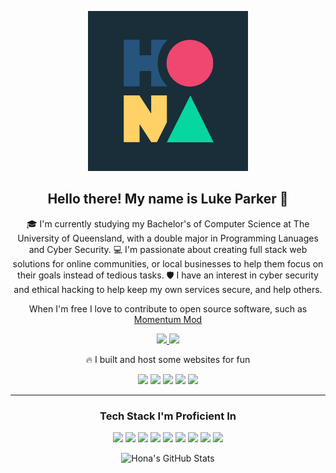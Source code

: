 <p align="center">
    <img width="256" height="256" src="assets/Hona.gif" />
</p>

<h2 align="center">Hello there! My name is Luke Parker 👋</h2>
<p align="center">
    🎓 I'm currently studying my Bachelor's of Computer Science at The University of Queensland, with a double major in Programming Lanuages and Cyber Security. 💻 I'm passionate about creating full stack web solutions for online communities, or local businesses to help them focus on their goals instead of tedious tasks. 🛡️ I have an interest in cyber security and ethical hacking to help keep my own services secure, and help others.
</p>

<p align="center">
    When I'm free I love to contribute to open source software, such as <a href="https://github.com/momentum-mod">Momentum Mod<a/>
</p>

<p align="center">
    <a href="https://www.linkedin.com/in/luke-parker-6643761a1">
        <img src="https://img.shields.io/badge/linkedin-%230077B5.svg?&style=for-the-badge&logo=linkedin&logoColor=white" height=25>
    </a> 
    <a href="https://lukeparker.dev">
        <img src="https://img.shields.io/badge/blog-%23212121.svg?&style=for-the-badge" height=25>
    </a> 
</p>

<p align="center">
    🔥 I built and host some websites for fun
</p>
<p align="center">
    <a href="https://tempushub.xyz"><img src="https://img.shields.io/badge/Tempus Hub-brown?style=flat-square"></a>
    <a href="https://lukeparker.dev"><img src="https://img.shields.io/badge/Personal Portfolio/Blog-green?style=flat-square"></a>
    <a href="https://jump-map-elo.lukeparker.dev"><img src="https://img.shields.io/badge/Jump Map Elo-red?style=flat-square"></a>
    <a href="https://dev-reef.sharksvolleyballclub.com"><img src="https://img.shields.io/badge/Sports Club App-magenta?style=flat-square"></a>
    <a href="https://officequotes.lukeparker.dev"><img src="https://img.shields.io/badge/The Office (US) Quotes-yellow?style=flat-square"></a>
</p>

<hr>
<h3 align="center">Tech Stack I'm Proficient In</h3>
<p align="center">
<img src="https://img.shields.io/badge/.NET-239120.svg?&style=for-the-badge&logo=C-Sharp&logoColor=%23fff"/>
<img src="https://img.shields.io/badge/Blazor-512BD4.svg?&style=for-the-badge&logo=blazor&logoColor=white"/>
<img src="https://img.shields.io/badge/Node.js-%23eeeeee.svg?&style=for-the-badge&logo=node.js&logoColor=%23417e38"/>
<img src="https://img.shields.io/badge/javascript-%23323330.svg?&style=for-the-badge&logo=javascript&logoColor=%23F7DF1E"/>
<img src="https://img.shields.io/badge/html5-%23E34F26.svg?&style=for-the-badge&logo=html5&logoColor=white"/> 
<img src="https://img.shields.io/badge/css3-%231572B6.svg?&style=for-the-badge&logo=css3&logoColor=white"/> 
<img src="https://img.shields.io/badge/git-%23F05033.svg?&style=for-the-badge&logo=git&logoColor=white"/> 
<img src="https://img.shields.io/badge/github-%23121011.svg?&style=for-the-badge&logo=github&logoColor=white"/>
<img src="https://img.shields.io/badge/Docker-2496ED.svg?&style=for-the-badge&logo=docker&logoColor=white"/>
</p>

<p align="center"><img alt="Hona's GitHub Stats" src="https://github-readme-stats.vercel.app/api?username=Hona&show_icons=true&hide_border=true&count_private=true"></p>

